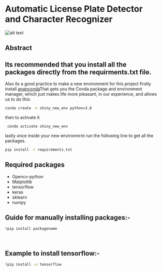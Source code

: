 # Automatic License Plate Detector and Character Recognizer
![alt text](https://cdn.pixabay.com/photo/2020/07/05/04/28/web-5371562_960_720.jpg)
## Abstract

## Its recommended that you install all the packages directly from the requirments.txt file.
Also its a good practice to make a new environment for this project
firstly install <ins>[ananconda](https://www.anaconda.com/products/individual)</ins>That gets you the Conda package and environment manager, which just makes life more pleasant, in our experience, and allows us to do this:

```bash
conda create -n shiny_new_env python=3.8
```
then to activate it

```bash
 conda activate shiny_new_env
```
lastly once inside your new environmrnt run the following line to get all the packages.

```bash
pip install -r requirements.txt
```

## Required packages
<ul>
  <li>Opencv-python</li>
  <li>Matplotlib</li>
  <li>tensorflow</li>
  <li>keras</li>
  <li>sklearn</li>
  <li>numpy</li>
 </ul>
 
## Guide for manually installing packages:-
 
```bash
!pip install packagename
```
<br>

## Example to install tensorflow:- 

```bash
!pip install -u tensorflow
```


